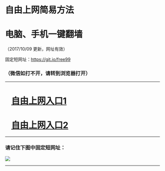 ﻿# 自由上网简易方法

# 电脑、手机一键翻墙

（2017/10/09 更新，网址有效）

固定短网址：https://git.io/free99

### （微信如打不开，请转到浏览器打开）


***





# &nbsp;&nbsp; <a href="http://ft49542255.fwq-tz-1001.info/fwqtz01.html?t=10090011216 " target="_blank">自由上网入口1</a>
# &nbsp;&nbsp; <a href="http://ft2796117978.fwq-tz-1002.info/fwqtz02.html?t=100900111130 " target="_blank">自由上网入口2</a>
***

### 请记住下图中固定短网址：

<img src="https://s3-us-west-2.amazonaws.com/fwq-1001/yjfq-20170905okok.png" /> 


***

